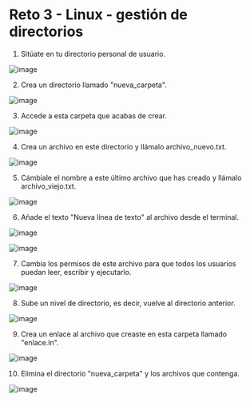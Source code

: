 # Reto 3 - Linux - gestión de directorios

1. Sitúate en tu directorio personal de usuario.

![image](https://user-images.githubusercontent.com/74672265/182472638-0fd0acc0-9c0d-4146-9297-650454c92d49.png)

2. Crea un directorio llamado "nueva_carpeta".

![image](https://user-images.githubusercontent.com/74672265/182472565-b76ea776-26fb-43be-8ada-14ec1cc72e8a.png)

3. Accede a esta carpeta que acabas de crear.

![image](https://user-images.githubusercontent.com/74672265/182472713-4f2ea1c0-fd6f-45f9-b99a-20babad239cd.png)

4. Crea un archivo en este directorio y llámalo archivo_nuevo.txt.

![image](https://user-images.githubusercontent.com/74672265/182472759-14720c85-fc27-4f9d-93b7-9410114cb4da.png)

5. Cámbiale el nombre a este último archivo que has creado y llámalo archivo_viejo.txt.

![image](https://user-images.githubusercontent.com/74672265/182472803-b7575e46-2161-47c4-8600-d735d8db8d3c.png)

6. Añade el texto "Nueva línea de texto" al archivo desde el terminal.

![image](https://user-images.githubusercontent.com/74672265/182472872-c9c6347f-acd7-4eb0-88e8-d0902090ee0a.png)

![image](https://user-images.githubusercontent.com/74672265/182472984-558df684-3df9-4da3-b293-e86f584a0f97.png)

7. Cambia los permisos de este archivo para que todos los usuarios puedan leer, escribir y ejecutarlo.

![image](https://user-images.githubusercontent.com/74672265/182472917-946cb161-9999-4078-a515-f166e8e49b6e.png)

8. Sube un nivel de directorio, es decir, vuelve al directorio anterior.

![image](https://user-images.githubusercontent.com/74672265/182473031-47faaaea-1f21-45dc-8c82-033c6b81167b.png)

9. Crea un enlace al archivo que creaste en esta carpeta llamado "enlace.ln".

![image](https://user-images.githubusercontent.com/74672265/182473071-81d975f3-76af-4e48-b2c5-0f82236e7aaa.png)

10. Elimina el directorio "nueva_carpeta" y los archivos que contenga.

![image](https://user-images.githubusercontent.com/74672265/182473111-716e75a7-2a65-4828-9f31-43e1eb73bea9.png)

